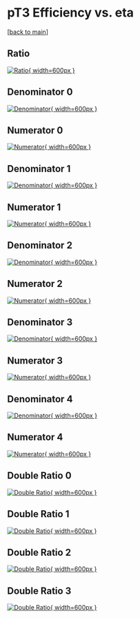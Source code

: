 # pT3 Efficiency vs. eta

[[back to main](./)]



## Ratio

[![Ratio](../mtv/var/pT3_xtr_11_0_eff_eta.png){ width=600px }](../mtv/var/pT3_xtr_11_0_eff_eta.pdf)

## Denominator 0

[![Denominator](../mtv/den/pT3_xtr_11_0_eff_eta_den0.png){ width=600px }](../mtv/den/pT3_xtr_11_0_eff_eta_den0.pdf)

## Numerator 0

[![Numerator](../mtv/num/pT3_xtr_11_0_eff_eta_num0.png){ width=600px }](../mtv/num/pT3_xtr_11_0_eff_eta_num0.pdf)

## Denominator 1

[![Denominator](../mtv/den/pT3_xtr_11_0_eff_eta_den1.png){ width=600px }](../mtv/den/pT3_xtr_11_0_eff_eta_den1.pdf)

## Numerator 1

[![Numerator](../mtv/num/pT3_xtr_11_0_eff_eta_num1.png){ width=600px }](../mtv/num/pT3_xtr_11_0_eff_eta_num1.pdf)

## Denominator 2

[![Denominator](../mtv/den/pT3_xtr_11_0_eff_eta_den2.png){ width=600px }](../mtv/den/pT3_xtr_11_0_eff_eta_den2.pdf)

## Numerator 2

[![Numerator](../mtv/num/pT3_xtr_11_0_eff_eta_num2.png){ width=600px }](../mtv/num/pT3_xtr_11_0_eff_eta_num2.pdf)

## Denominator 3

[![Denominator](../mtv/den/pT3_xtr_11_0_eff_eta_den3.png){ width=600px }](../mtv/den/pT3_xtr_11_0_eff_eta_den3.pdf)

## Numerator 3

[![Numerator](../mtv/num/pT3_xtr_11_0_eff_eta_num3.png){ width=600px }](../mtv/num/pT3_xtr_11_0_eff_eta_num3.pdf)

## Denominator 4

[![Denominator](../mtv/den/pT3_xtr_11_0_eff_eta_den4.png){ width=600px }](../mtv/den/pT3_xtr_11_0_eff_eta_den4.pdf)

## Numerator 4

[![Numerator](../mtv/num/pT3_xtr_11_0_eff_eta_num4.png){ width=600px }](../mtv/num/pT3_xtr_11_0_eff_eta_num4.pdf)

## Double Ratio 0

[![Double Ratio](../mtv/ratio/pT3_xtr_11_0_eff_eta_ratio0.png){ width=600px }](../mtv/ratio/pT3_xtr_11_0_eff_eta_ratio0.pdf)

## Double Ratio 1

[![Double Ratio](../mtv/ratio/pT3_xtr_11_0_eff_eta_ratio1.png){ width=600px }](../mtv/ratio/pT3_xtr_11_0_eff_eta_ratio1.pdf)

## Double Ratio 2

[![Double Ratio](../mtv/ratio/pT3_xtr_11_0_eff_eta_ratio2.png){ width=600px }](../mtv/ratio/pT3_xtr_11_0_eff_eta_ratio2.pdf)

## Double Ratio 3

[![Double Ratio](../mtv/ratio/pT3_xtr_11_0_eff_eta_ratio3.png){ width=600px }](../mtv/ratio/pT3_xtr_11_0_eff_eta_ratio3.pdf)

